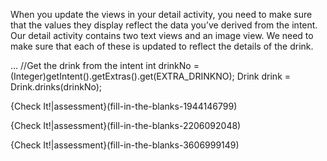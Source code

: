 When you update the views in your detail activity, you need to make sure that the values they display reflect the data you’ve derived from the intent. Our detail activity contains two text views and an image view. We need to make sure that each of these is updated to reflect the details of the drink.



...
//Get the drink from the intent
int drinkNo = (Integer)getIntent().getExtras().get(EXTRA_DRINKNO);
Drink drink = Drink.drinks(drinkNo);

{Check It!|assessment}(fill-in-the-blanks-1944146799)


{Check It!|assessment}(fill-in-the-blanks-2206092048)

{Check It!|assessment}(fill-in-the-blanks-3606999149)
